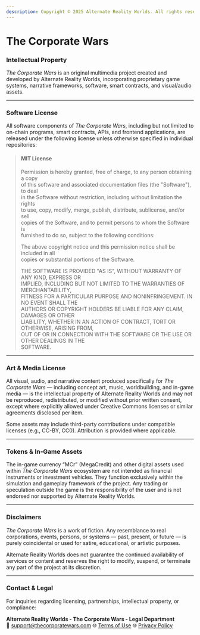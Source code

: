 ```yaml
---
description: Copyright © 2025 Alternate Reality Worlds. All rights reserved.
---
```


# The Corporate Wars

### Intellectual Property

_The Corporate Wars_ is an original multimedia project created and developed by Alternate Reality Worlds, incorporating proprietary game systems, narrative frameworks, software, smart contracts, and visual/audio assets.

***

### Software License

All software components of _The Corporate Wars_, including but not limited to on-chain programs, smart contracts, APIs, and frontend applications, are released under the following license unless otherwise specified in individual repositories:

> #### MIT License
>
> Permission is hereby granted, free of charge, to any person obtaining a copy\
> of this software and associated documentation files (the "Software"), to deal\
> in the Software without restriction, including without limitation the rights\
> to use, copy, modify, merge, publish, distribute, sublicense, and/or sell\
> copies of the Software, and to permit persons to whom the Software is\
> furnished to do so, subject to the following conditions:
>
> The above copyright notice and this permission notice shall be included in all\
> copies or substantial portions of the Software.
>
> THE SOFTWARE IS PROVIDED "AS IS", WITHOUT WARRANTY OF ANY KIND, EXPRESS OR\
> IMPLIED, INCLUDING BUT NOT LIMITED TO THE WARRANTIES OF MERCHANTABILITY,\
> FITNESS FOR A PARTICULAR PURPOSE AND NONINFRINGEMENT. IN NO EVENT SHALL THE\
> AUTHORS OR COPYRIGHT HOLDERS BE LIABLE FOR ANY CLAIM, DAMAGES OR OTHER\
> LIABILITY, WHETHER IN AN ACTION OF CONTRACT, TORT OR OTHERWISE, ARISING FROM,\
> OUT OF OR IN CONNECTION WITH THE SOFTWARE OR THE USE OR OTHER DEALINGS IN THE\
> SOFTWARE.

***

### Art & Media License

All visual, audio, and narrative content produced specifically for _The Corporate Wars_ — including concept art, music, worldbuilding, and in-game media — is the intellectual property of Alternate Reality Worlds and may not be reproduced, redistributed, or modified without prior written consent, except where explicitly allowed under Creative Commons licenses or similar agreements disclosed per item.

Some assets may include third-party contributions under compatible licenses (e.g., CC-BY, CC0). Attribution is provided where applicable.

***

### Tokens & In-Game Assets

The in-game currency “MCr” (MegaCredit) and other digital assets used within _The Corporate Wars_ ecosystem are not intended as financial instruments or investment vehicles. They function exclusively within the simulation and gameplay framework of the project. Any trading or speculation outside the game is the responsibility of the user and is not endorsed nor supported by Alternate Reality Worlds.

***

### Disclaimers

_The Corporate Wars_ is a work of fiction. Any resemblance to real corporations, events, persons, or systems — past, present, or future — is purely coincidental or used for satire, educational, or artistic purposes.

Alternate Reality Worlds does not guarantee the continued availability of services or content and reserves the right to modify, suspend, or terminate any part of the project at its discretion.

***

### Contact & Legal

For inquiries regarding licensing, partnerships, intellectual property, or compliance:

**Alternate Reality Worlds - The Corporate Wars - Legal Department**\
📧 [support@thecorporatewars.com](mailto:support@thecorporatewars.com)
🌐 [Terms of Use](https://www.thecorporatewars.com/terms-of-use)
🌐 [Privacy Policy](https://www.thecorporatewars.com/privacy-policy)

